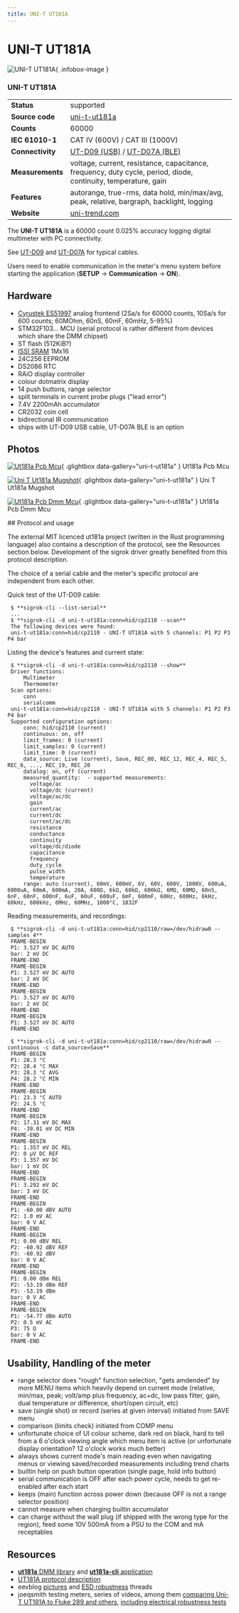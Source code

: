 ```yaml
---
title: UNI-T UT181A
---
```


# UNI-T UT181A

<div class="infobox" markdown>

![UNI-T UT181A](./img/Ut181a-pcb-mcu.jpg){ .infobox-image }

### UNI-T UT181A

| | |
|---|---|
| **Status** | supported |
| **Source code** | [uni-t-ut181a](https://github.com/OpenTraceLab/OpenTraceCapture/tree/main/src/hardware/uni-t-ut181a) |
| **Counts** | 60000 |
| **IEC 61010-1** | CAT IV (600V) / CAT III (1000V) |
| **Connectivity** | [UT-D09 (USB)](https://sigrok.org/wiki/Device_cables#UNI-T_UT-D09) / [UT-D07A (BLE)](https://sigrok.org/wiki/Device_cables#UNI-T_UT-D07A) |
| **Measurements** | voltage, current, resistance, capacitance, frequency, duty cycle, period, diode, continuity, temperature, gain |
| **Features** | autorange, true-rms, data hold, min/max/avg, peak, relative, bargraph, backlight, logging |
| **Website** | [uni-trend.com](https://www.uni-trend.com/index.php?m=content&amp;c=index&amp;a=show&amp;catid=148&amp;id=16) |

</div>

The **UNI-T UT181A** is a 60000 count 0.025% accuracy logging digital multimeter with PC connectivity.

See [UT-D09](https://sigrok.org/wiki/Device_cables#UNI-T_UT-D09) and [UT-D07A](https://sigrok.org/wiki/Device_cables#UNI-T_UT-D07A) for typical cables.

Users need to enable communication in the meter's menu system before starting the application (**SETUP** -> **Communication** -> **ON**).

## Hardware
- [Cyrustek ES51997](http://www.cyrustek.com.tw/spec/ES51997.pdf) analog frontend (2Sa/s for 60000 counts, 10Sa/s for 600 counts; 60MOhm, 60nS, 60mF, 60mHz, 5-95%)
- STM32F103... MCU (serial protocol is rather different from devices which share the DMM chipset)
- ST flash (512KiB?)
- [ISSI SRAM](http://www.issi.com/WW/pdf/61WV102416ALL.pdf) 1Mx16
- 24C256 EEPROM
- DS2086 RTC
- RAiO display controller
- colour dotmatrix display
- 14 push buttons, range selector
- split terminals in current probe plugs ("lead error")
- 7.4V 2200mAh accumulator
- CR2032 coin cell
- bidirectional IR communication
- ships with UT-D09 USB cable, UT-D07A BLE is an option

## Photos

<div class="photo-grid" markdown>

[![Ut181a Pcb Mcu](./img/Ut181a-pcb-mcu.jpg)](./img/Ut181a-pcb-mcu.png "Ut181a Pcb Mcu"){ .glightbox data-gallery="uni-t-ut181a" }
<span class="caption">Ut181a Pcb Mcu</span>

[![Uni T Ut181a Mugshot](./img/Uni-t-ut181a_mugshot.jpg)](./img/Uni-t-ut181a_mugshot.png "Uni T Ut181a Mugshot"){ .glightbox data-gallery="uni-t-ut181a" }
<span class="caption">Uni T Ut181a Mugshot</span>

[![Ut181a Pcb Dmm Mcu](./img/Ut181a-pcb-dmm-mcu.jpg)](./img/Ut181a-pcb-dmm-mcu.png "Ut181a Pcb Dmm Mcu"){ .glightbox data-gallery="uni-t-ut181a" }
<span class="caption">Ut181a Pcb Dmm Mcu</span>

</div>
## Protocol and usage

The external MIT licenced ut181a project (written in the Rust programming language) also contains a description of the protocol, see the Resources section below. Development of the sigrok driver greatly benefited from this protocol description.

The choice of a serial cable and the meter's specific protocol are independent from each other.

Quick test of the UT-D09 cable:

```
 $ **sigrok-cli --list-serial**
 ...
 $ **sigrok-cli -d uni-t-ut181a:conn=hid/cp2110 --scan**
 The following devices were found:
 uni-t-ut181a:conn=hid/cp2110 - UNI-T UT181A with 5 channels: P1 P2 P3 P4 bar

```

Listing the device's features and current state:

```
 $ **sigrok-cli -d uni-t-ut181a:conn=hid/cp2110 --show**
 Driver functions:
     Multimeter
     Thermometer
 Scan options:
     conn
     serialcomm
 uni-t-ut181a:conn=hid/cp2110 - UNI-T UT181A with 5 channels: P1 P2 P3 P4 bar
 Supported configuration options:
     conn: hid/cp2110 (current)
     continuous: on, off
     limit_frames: 0 (current)
     limit_samples: 0 (current)
     limit_time: 0 (current)
     data_source: Live (current), Save, REC_00, REC_12, REC_4, REC_5, REC_6, ..., REC_19, REC_20
     datalog: on, off (current)
     measured_quantity:  - supported measurements:
       voltage/ac
       voltage/dc (current)
       voltage/ac/dc
       gain
       current/ac
       current/dc
       current/ac/dc
       resistance
       conductance
       continuity
       voltage/dc/diode
       capacitance
       frequency
       duty_cycle
       pulse_width
       temperature
     range: auto (current), 60mV, 600mV, 6V, 60V, 600V, 1000V, 600uA, 6000uA, 60mA, 600mA, 20A, 600Ω, 6kΩ, 60kΩ, 600kΩ, 6MΩ, 60MΩ, 60nS, 6nF, 60nF, 600nF, 6uF, 60uF, 600uF, 6mF, 600mF, 60Hz, 600Hz, 6kHz, 60kHz, 600kHz, 6MHz, 60MHz, 1000°C, 1832F

```

Reading measurements, and recordings:

```
 $ **sigrok-cli -d uni-t-ut181a:conn=hid/cp2110/raw=/dev/hidraw0 --samples 4**
 FRAME-BEGIN
 P1: 3.527 mV DC AUTO
 bar: 2 mV DC
 FRAME-END
 FRAME-BEGIN
 P1: 3.527 mV DC AUTO
 bar: 2 mV DC
 FRAME-END
 FRAME-BEGIN
 P1: 3.527 mV DC AUTO
 bar: 2 mV DC
 FRAME-END
 FRAME-BEGIN
 P1: 3.527 mV DC AUTO
 FRAME-END

 $ **sigrok-cli -d uni-t-ut181a:conn=hid/cp2110/raw=/dev/hidraw0 --continuous -c data_source=Save**
 FRAME-BEGIN
 P1: 28.3 °C
 P2: 28.4 °C MAX
 P3: 28.3 °C AVG
 P4: 28.2 °C MIN
 FRAME-END
 FRAME-BEGIN
 P1: 23.3 °C AUTO
 P2: 24.5 °C
 FRAME-END
 FRAME-BEGIN
 P2: 17.31 mV DC MAX
 P4: -39.01 mV DC MIN
 FRAME-END
 FRAME-BEGIN
 P1: 1.357 mV DC REL
 P2: 0 µV DC REF
 P3: 1.357 mV DC
 bar: 1 mV DC
 FRAME-END
 FRAME-BEGIN
 P1: 3.292 mV DC
 bar: 3 mV DC
 FRAME-END
 FRAME-BEGIN
 P1: -60.00 dBV AUTO
 P2: 1.0 mV AC
 bar: 0 V AC
 FRAME-END
 FRAME-BEGIN
 P1: 0.00 dBV REL
 P2: -60.92 dBV REF
 P3: -60.92 dBV
 bar: 0 V AC
 FRAME-END
 FRAME-BEGIN
 P1: 0.00 dBm REL
 P2: -53.19 dBm REF
 P3: -53.19 dBm
 bar: 0 V AC
 FRAME-END
 FRAME-BEGIN
 P1: -54.77 dBm AUTO
 P2: 0.5 mV AC
 P3: 75 Ω
 bar: 0 V AC
 FRAME-END

```

## Usability, Handling of the meter
- range selector does "rough" function selection, "gets amdended" by more MENU items which heavily depend on current mode (relative, min/max, peak; volt/amp plus frequency, ac+dc, low pass filter, gain, dual temperature or difference, short/open circuit, etc)
- save (single shot) or record (series at given interval) initiated from SAVE menu
- comparison (limits check) initiated from COMP menu
- unfortunate choice of UI colour scheme, dark red on black, hard to tell from a 6 o'clock viewing angle which menu item is active (or unfortunate display orientation? 12 o'clock works much better)
- always shows current mode's main reading even when navigating menus or viewing saved/recorded measurements including trend charts
- builtin help on push button operation (single page, hold info button)
- serial communication is OFF after each power cycle, needs to get re-enabled after each start
- keeps (main) function across power down (because OFF is not a range selector position)
- cannot measure when charging builtin accumulator
- can charge without the wall plug (if shipped with the wrong type for the region), feed some 10V 500mA from a PSU to the COM and mA receptables
## Resources
- [**ut181a** DMM library](https://github.com/antage/ut181a) and [**ut181a-cli** application](https://github.com/antage/ut181a-cli)
- [UT181A protocol description](https://github.com/antage/ut181a/blob/master/Protocol.md)
- eevblog [pictures](https://www.eevblog.com/forum/testgear/uni-t-ut181a-pictures/) and [ESD robustness](https://www.eevblog.com/forum/testgear/uni-t-ut181a-board-revisions-esd-robustness/) threads
- joeqsmith testing meters, series of videos, among them [comparing Uni-T UT181A to Fluke 289 and others](http://www.youtube.com/watch?v=PjNXbKlr3MI), [including electrical robustness tests](http://www.youtube.com/watch?v=1kYcY2ogmqo)

